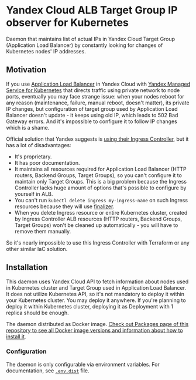 # Yandex Cloud ALB Target Group IP observer for Kubernetes

Daemon that maintains list of actual IPs in Yandex Cloud Target Group (Application Load Balancer) by constantly looking for changes of Kubernetes nodes' IP addresses.

## Motivation

If you use [Application Load Balancer](https://cloud.yandex.ru/services/application-load-balancer) in Yandex Cloud with [Yandex Managed Service for Kubernetes](https://cloud.yandex.ru/services/managed-kubernetes) that directs traffic using private network to node ports, eventually you may face strange issue: when your nodes reboot for any reason (maintenance, failure, manual reboot, doesn't matter), its private IP changes, but configuration of target group used by Application Load Balancer doesn't update - it keeps using old IP, which leads to 502 Bad Gateway errors. And it's impossible to configure it to follow IP changes which is a shame.

Official solution that Yandex suggests is [using their Ingress Controller](https://cloud.yandex.ru/docs/managed-kubernetes/solutions/alb-ingress-controller), but it has a lot of disadvantages:

- It's proprietary.
- It has poor documentation.
- It maintains all resources required for Application Load Balancer (HTTP routers, Backend Groups, Target Groups), so you can't configure it to maintain only Target Groups. This is a big problem because the Ingress Controller lacks huge amount of options that's possible to configure by yourself in ALB.
- You can't run `kubectl delete ingress my-ingress-name` on such Ingress resources because they will use [finalizer](https://kubernetes.io/docs/concepts/overview/working-with-objects/finalizers/).
- When you delete Ingress resource or entire Kubernetes cluster, created by Ingress Controller ALB resources (HTTP routers, Backend Groups, Target Groups) won't be cleaned up automatically - you will have to remove them manually.

So it's nearly impossible to use this Ingress Controller with Terraform or any other similar IaC solution.

## Installation

This daemon uses Yandex Cloud API to fetch information about nodes used in Kubernetes cluster and Target Group used in Application Load Balancer. It does not utilize Kubernetes API, so it's not mandatory to deploy it within your Kubernetes cluster. You may deploy it anywhere. If you're planning to deploy it within Kubernetes cluster, deploying it as Deployment with 1 replica should be enough.

The daemon distributed as Docker image. [Check out Packages page of this repository to see all Docker image versions and information about how to install it](https://github.com/spiks/yandex-cloud-alb-target-group-ip-observer/pkgs/container/yandex-cloud-alb-target-group-ip-observer).

### Configuration

The daemon is only configurable via environment variables. For documentation, see [`.env.dist`](./.env.dist) file.
